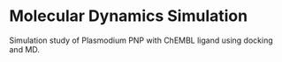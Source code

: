 # Molecular Dynamics Simulation
Simulation study of Plasmodium PNP with ChEMBL ligand using docking and MD.
